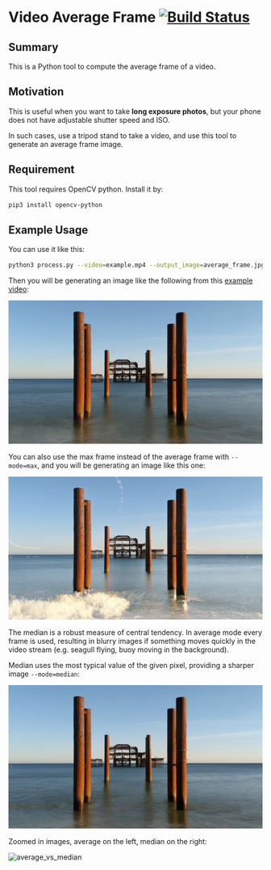 # Video Average Frame [![Build Status](https://travis-ci.org/wq2012/video-average-frame.svg?branch=master)](https://travis-ci.org/wq2012/video-average-frame)

## Summary

This is a Python tool to compute the average frame of a video.

## Motivation

This is useful when you want to take **long exposure photos**, but your phone
does not have adjustable shutter speed and ISO.

In such cases, use a tripod stand to take a video,
and use this tool to generate an average frame image.

## Requirement

This tool requires OpenCV python. Install it by:

```bash
pip3 install opencv-python
```

## Example Usage

You can use it like this:

```bash
python3 process.py --video=example.mp4 --output_image=average_frame.jpg --max_frames=5000
```

Then you will be generating an image like the following from this [example video](example.mp4):

![average_frame.jpg](average_frame.jpg)

You can also use the max frame instead of the average frame with `--mode=max`, and you will be generating an image like this one:

![max_frame.jpg](max_frame.jpg)

The median is a robust measure of central tendency. In average mode every frame is used, resulting in blurry images if something moves quickly in 
the video stream (e.g. seagull flying, buoy moving in the background).

Median uses the most typical value of the given pixel, providing a sharper image `--mode=median`:

![median_frame.jpg](median_frame.jpg)

Zoomed in images, average on the left, median on the right:

![average_vs_median](https://user-images.githubusercontent.com/66311383/119493938-077c5c00-bd61-11eb-9b9c-e73cea294f88.jpg)
